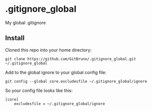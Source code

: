 # .gitignore_global

My global .gitignore

## Install

Cloned this repo into your home directory:

    git clone https://github.com/GitBruno/.gitignore_global.git ~/.gitignore_global

Add to the global ignore to your global config file:

    git config --global core.excludesfile ~/.gitignore_global/ignore

So your config file looks like this:

```
[core]
	excludesfile = ~/.gitignore_global/ignore
```
